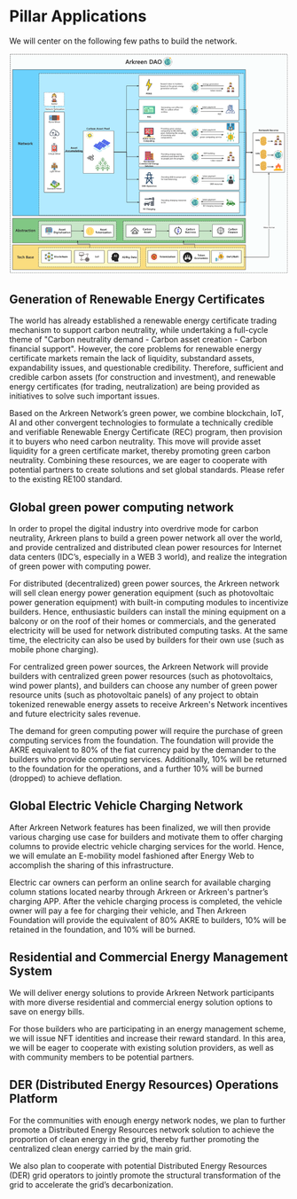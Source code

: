 # Pillar Applications

We will center on the following few paths to build the network.

****![](<.gitbook/assets/image (1).png>)****

## Generation of Renewable Energy Certificates
The world has already established a renewable energy certificate trading mechanism to support carbon neutrality, while undertaking a full-cycle theme of "Carbon neutrality demand - Carbon asset creation - Carbon financial support". However, the core problems for renewable energy certificate markets remain the lack of liquidity, substandard assets, expandability issues, and questionable credibility. Therefore, sufficient and credible carbon assets (for construction and investment), and renewable energy certificates (for trading, neutralization) are being provided as initiatives to solve such important issues.

Based on the Arkreen Network’s green power, we combine blockchain, IoT, AI and other convergent technologies to formulate a technically credible and verifiable Renewable Energy Certificate (REC) program, then provision it to buyers who need carbon neutrality. This move will provide asset liquidity for a green certificate market, thereby promoting green carbon neutrality. Combining these resources, we are eager to cooperate with potential partners to create solutions and set global standards. Please refer to the existing RE100 standard.

## Global green power computing network
In order to propel the digital industry into overdrive mode for carbon neutrality, Arkreen plans to build a green power network all over the world, and provide centralized and distributed clean power resources for Internet data centers (IDC’s, especially in a WEB 3 world), and realize the integration of green power with computing power.

For distributed (decentralized) green power sources, the Arkreen network will sell clean energy power generation equipment (such as photovoltaic power generation equipment) with built-in computing modules to incentivize builders. Hence, enthusiastic builders can install the mining equipment on a balcony or on the roof of their homes or commercials, and the generated electricity will be used for network distributed computing tasks. At the same time, the electricity can also be used by builders for their own use (such as mobile phone charging).

For centralized green power sources, the Arkreen Network will provide builders with centralized green power resources (such as photovoltaics, wind power plants), and builders can choose any number of green power resource units (such as photovoltaic panels) of any project to obtain tokenized renewable energy assets to receive Arkreen's Network incentives and future electricity sales revenue.

The demand for green computing power will require the purchase of green computing services from the foundation. The foundation will provide the AKRE equivalent to 80% of the fiat currency paid by the demander to the builders who provide computing services. Additionally, 10% will be returned to the foundation for the operations, and a further 10% will be burned (dropped) to achieve deflation.

## Global Electric Vehicle Charging Network
After Arkreen Network features has been finalized, we will then provide various charging use case for builders and motivate them to offer charging columns to provide electric vehicle charging services for the world. Hence, we will emulate an E-mobility model fashioned after Energy Web to accomplish the sharing of this infrastructure.

Electric car owners can perform an online search for available charging column stations located nearby through Arkreen or Arkreen's partner’s charging APP. After the vehicle charging process is completed, the vehicle owner will pay a fee for charging their vehicle, and Then Arkreen Foundation will provide the equivalent of 80% AKRE to builders, 10% will be retained in the foundation, and 10% will be burned.

## Residential and Commercial Energy Management System
We will deliver energy solutions to provide Arkreen Network participants with more diverse residential and commercial energy solution options to save on energy bills.

For those builders who are participating in an energy management scheme, we will issue NFT identities and increase their reward standard. In this area, we will be eager to cooperate with existing solution providers, as well as with community members to be potential partners.

## DER (Distributed Energy Resources) Operations Platform
For the communities with enough energy network nodes, we plan to further promote a Distributed Energy Resources network solution to achieve the proportion of clean energy in the grid, thereby further promoting the centralized clean energy carried by the main grid.

We also plan to cooperate with potential Distributed Energy Resources (DER) grid operators to jointly promote the structural transformation of the grid to accelerate the grid’s decarbonization.
